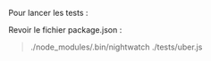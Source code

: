 Pour lancer les tests :

Revoir le fichier package.json :

> ./node_modules/.bin/nightwatch ./tests/uber.js
